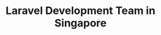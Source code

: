 ---
title: Laravel Development Team in Singapore
permalink: /landings/locations/singapore/developer/laravel
technology: Laravel
location: Singapore
---